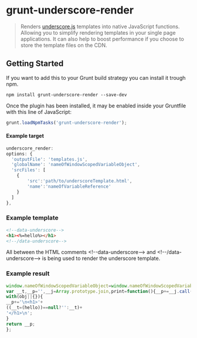 # grunt-underscore-render

> Renders <a href="http://underscorejs.org/">underscore.js</a> templates into native JavaScript functions. Allowing you to simplify rendering templates in your single page applications. It can also help to boost performance if you choose to store the template files on the CDN.

## Getting Started
If you want to add this to your Grunt build strategy you can install it trough npm.

```shell
npm install grunt-underscore-render --save-dev
```

Once the plugin has been installed, it may be enabled inside your Gruntfile with this line of JavaScript:

```js
grunt.loadNpmTasks('grunt-underscore-render');
```

#### Example target

```js
underscore_render:
options: {
  'outputFile': 'templates.js',
  'globalName': 'nameOfWindowScopedVariableObject',
  'srcFiles': [
    {
    	'src':'path/to/underscoreTemplate.html',
	    'name':'nameOfVariableReference'
	}
  ]
},
```

### Example template
```html
<!--data-underscore-->
<h1><%=hello%></h1>
<!--/data-underscore-->
```

All between the HTML comments &lt;!--data-underscore--&gt; and &lt;!--/data-underscore--&gt; is being used to render the underscore template.

### Example result
```js
window.nameOfWindowScopedVariableObject=window.nameOfWindowScopedVariableObject||{};window.nameOfWindowScopedVariableObject.nameOfVariableReference=function(obj){
var __t,__p='',__j=Array.prototype.join,print=function(){__p+=__j.call(arguments,'');};
with(obj||{}){
__p+='\n<h1>'+
((__t=(hello))==null?'':__t)+
'</h1>\n';
}
return __p;
};
```